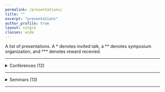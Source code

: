 ```yaml
---
permalink: /presentations/
title: ""
excerpt: "presentations"
author_profile: true
layout: single
classes: wide
---
```

A list of presentations. A * denotes invited talk, a ** denotes symposium organization, and *** denotes reward recevied.

***

<details><summary>Conferences (12)</summary>
<span style="font-size:0.75em;">(12) Modeling an Output Nucleus Integrating Multiple Inhibitory Pathways</span><br><span style="font-size:0.6em;">Oral Presentation, ICMNS 2024, University College Dublin, Dublin, Ireland,<i> 11 June 2024</i></span>
<br>
<br>
<span style="font-size:0.75em;">(11) Diverse responses of a basal ganglia output nucleus integrating multiple input streams in control and dopamine-depleted conditions</span><br><span style="font-size:0.6em;">Poster Presentation, CNS 2023, 32nd Annual Computational Neuroscienc Conference, Kongresshalle, Leipzig, Germany,<i> 26 July 2023</i></span>
<br>
<br>
<span style="font-size:0.75em;">(10**) Information Flow in the Basal Ganglia</span><br><span style="font-size:0.6em;">Oral Presentation, SIAM Dynamical Systems, Double Tree by Hilton, Portland, Oregon,<i> 18 May 2023</i><br>
Organized Mini-symposium: Clustering and Chimeras: Spatio-Temporal Dynamics in Biological Systems
</span>
<br>
<br>
<span style="font-size:0.75em;">(9) Stabilization of Chaotic Neural Networks</span><br><span style="font-size:0.6em;">Virtual Poster Presentation, Dynamic Days 2023, Zoom,<i> 10 January 2023</i></span>
<br>
<br>
<span style="font-size:0.75em;">(8) Diverse responses of SNr neurons to in vivo optogenetic stimulation of GPe segment in mice</span><br><span style="font-size:0.6em;">Virtual Poster Presentation, SWEBAGS 2022, Zoom,<i> 30 November 2022</i></span>
<br>
<br>
<span style="font-size:0.75em;">(7) Diverse responses of substantia nigra pars reticulata neurons to in vivo optogenetic stimulation of globus pallidus external segment in mice</span><br><span style="font-size:0.6em;">Poster Presentation, Society for Neuroscience 2022, Basal Ganglia: Physiology and Function I, San Diego Convention Center,<i> 12 November 2022</i></span>
<br>
<br>
<span style="font-size:0.75em;">(6**) Classifying and Modeling Diverse Responses of Neurons that Integrate Inhibitory Inputs</span><br><span style="font-size:0.6em;">Oral Presentation, SIAM Life Sciences 2022, David L. Lawrence Conention Center,<i> 12 July 2022</i><br>
Organized Mini-symposium: Data Driven Neural Modeling
</span>
<br>
<br>
<span style="font-size:0.75em;">(5***) Existence of Cupolets in Chaotic Hindmarsh-Rose Model</span><br><span style="font-size:0.6em;">Virtual Oral Presentation, Society for Mathematical Biology 2021 Conference, Zoom,<i> 16 June 2021</i><br>
Won UCR Contributed Talk Award for Mathematical Neuroscience
</span>
<br>
<br>
<span style="font-size:0.75em;">(4) Existence of Cupolets in Chaotic Hindmarsh-Rose Model</span><br><span style="font-size:0.6em;">Virtual Oral Presentation,  SIAM Dynamical Systems 2021, Zoom,<i> 23 May 2021</i></span>
<br>
<br>
<span style="font-size:0.75em;">(3) Cupolets in Hindmarsh-Rose Model and Implications for Mutual Stabilization</span><br><span style="font-size:0.6em;">Oral Presentation,  Graduate Research Conference, University of New Hampshire,<i> 11 April 2020</i></span>
<br>
<br>
<span style="font-size:0.75em;">(2) Sigmoidal Learning Produces Mutual Stabilization in Chaotic Neural Model</span><br><span style="font-size:0.6em;">Oral Presentation,  Graduate Research Conference, University of New Hampshire,<i> 2 April 2019</i></span>
<br>
<br>
<span style="font-size:0.75em;">(1) Mutual Stabilization in Bidirectional Two Cell FitzHugh-Nagumo Neurons</span><br><span style="font-size:0.6em;">Oral Presentation,  Graduate Research Conference, University of New Hampshire,<i> 10 April 2018</i></span>
</details>

***

<details><summary>Seminars (13)</summary>
<span style="font-size:0.75em;">(13) A Data-Driven, Network Approach to Modeling an Output Nucleus of the Basal Ganglia</span><br><span style="font-size:0.6em;">Oral Presentation, Math Bio Seminar, University of Pittsburgh,<i> 22 February 2024</i></span>
<br>
<br>
<span style="font-size:0.75em;">(12) Data-Driven Dynamical Modeling of a Neuronal Output Nucleus Integrating Mulitple Pathways</span><br><span style="font-size:0.6em;">Virtual Oral Presentation, UNH IAM Seminar Series, University of New Hampshire,<i> 30 November 2023</i></span>
<br>
<br>
<span style="font-size:0.75em;">(11) Modeling diverse responses of a basal ganglia output nucleus integrating multiple input streams in control and dopamine-depleted conditions</span><br><span style="font-size:0.6em;">Virtual Oral Presentation, CNBC Postdoc Seminar, University of Pittsburgh,<i> 12 September 2023</i></span>
<br>
<br>
<span style="font-size:0.75em;">(10) The What and Where of Adding Channel Noise to the Hodgkin-Huxley Equations</span><br><span style="font-size:0.6em;">Oral Presentation, Math Bio Seminar, University of Pittsburgh,<i> 7 September 2023</i></span>
<br>
<br>
<span style="font-size:0.75em;">(9) Information Flow in the Basal Ganglia</span><br><span style="font-size:0.6em;">Oral Presentation, Math Bio Seminar, University of Pittsburgh,<i> 6 April 2023</i></span>
<br>
<br>
<span style="font-size:0.75em;">(8) Controlling Chaos</span><br><span style="font-size:0.6em;">Oral Presentation, Applied Math Seminar, University of Pittsburgh,<i> 13 March 2023</i></span>
<br>
<br>
<span style="font-size:0.75em;">(7) Viewing communities as coupled oscillators: elementary forms of Lotka-Volterra to Kuramoto</span><br><span style="font-size:0.6em;">Oral Presentation, Math Bio Seminar, University of Pittsburgh,<i> 17 November 2022</i></span>
<br>
<br>
<span style="font-size:0.75em;">(6*) Classifying Diverse Responses of Neurons that Integrate Inhibitory Inputs</span><br><span style="font-size:0.6em;">Virtual Oral Presentation, Maths Neuro Seminar, University of Nottingham, Zoom,<i> 1 November 2022</i></span>
<br>
<br>
<span style="font-size:0.75em;">(5) Insights and Advice on Landing, Deciding, and Suceeding as a Postdoc</span><br><span style="font-size:0.6em;">Virtual Oral Presentation, UNH IAM Graduate Seminar, Zoom,<i> 27 October 2022</i></span>
<br>
<br>
<span style="font-size:0.75em;">(4) Understanding and Classifying Heterogeneous Neural Responses</span><br><span style="font-size:0.6em;">Oral Presentation, Math Bio Seminar, University of Pittsburgh,<i> 27 February 2022</i></span>
<br>
<br>
<span style="font-size:0.75em;">(3) Reflections and tips from a recent IAM Grad: Graduate School and Postdoctoral Life</span><br><span style="font-size:0.6em;">Virtual Oral Presentation, IAM Graduate Seminar, University of New Hampshire, Zoom,<i> 17 February 2022</i></span>
<br>
<br>
<span style="font-size:0.75em;">(2) Tipping points in open systems: Bifurcation, noise-induced and rate-dependent examples in the climate system</span><br><span style="font-size:0.6em;">Oral Presentation, Math Bio Seminar, University of Pittsburgh,<i> 7 October 2021</i></span>
<br>
<br>
<span style="font-size:0.75em;">(1*) Chaotic Stabilization in Neural Systems</span><br><span style="font-size:0.6em;">Virtual Oral Presentation, Applied Mathematics Seminar, University of Colorado Boulder, Zoom,<i> 19 November 2020</i></span>
</details>

***